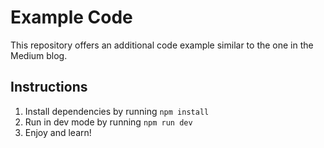 # Example Code

This repository offers an additional code example similar to the one in the Medium blog.


## Instructions

1. Install dependencies by running `npm install` 
2. Run in dev mode by running `npm run dev`
3. Enjoy and learn!
